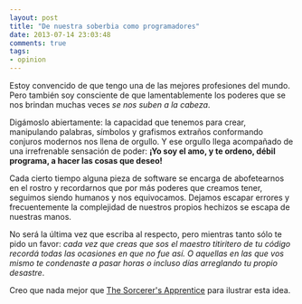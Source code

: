 ```yaml
---
layout: post
title: "De nuestra soberbia como programadores"
date: 2013-07-14 23:03:48
comments: true
tags:
- opinion
---
```


Estoy convencido de que tengo una de las mejores profesiones del mundo. Pero también soy consciente de que lamentablemente los poderes que se nos brindan muchas veces *se nos suben a la cabeza*.

Digámoslo abiertamente: la capacidad que tenemos para crear, manipulando palabras, símbolos y grafismos extraños conformando conjuros modernos nos llena de orgullo. Y ese orgullo llega acompañado de una irrefrenable sensación de poder: **¡Yo soy el amo, y te ordeno, débil programa, a hacer las cosas que deseo!**

Cada cierto tiempo alguna pieza de software se encarga de abofetearnos en el rostro y recordarnos que por más poderes que creamos tener, seguimos siendo humanos y nos equivocamos. Dejamos escapar errores y frecuentemente la complejidad de nuestros propios hechizos se escapa de nuestras manos.

No será la última vez que escriba al respecto, pero mientras tanto sólo te pido un favor: *cada vez que creas que sos el maestro titiritero de tu código recordá todas las ocasiones en que no fue así. O aquellas en las que vos mismo te condenaste a pasar horas o incluso días arreglando tu propio desastre*.

Creo que nada mejor que [The Sorcerer's Apprentice][hechicero] para ilustrar esta idea.

[hechicero]: http://www.youtube.com/watch?v=jSTWy25hRiI
